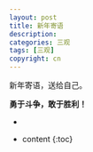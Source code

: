 ```yaml
---
layout: post
title: 新年寄语
description:
categories: 三观
tags: [三观]
copyright: cn
---
```


新年寄语，送给自己。

**勇于斗争，敢于胜利！**

-

* content
{:toc}

